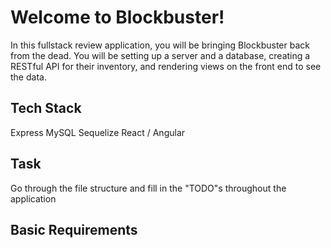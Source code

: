 # Welcome to Blockbuster!

In this fullstack review application, you will be bringing Blockbuster back from the dead. You will be setting up a server and a database, creating a RESTful API for their inventory, and rendering views on the front end to see the data. 

## Tech Stack
Express
MySQL
Sequelize
React / Angular

## Task
Go through the file structure and fill in the "TODO"s throughout the application

## Basic Requirements

